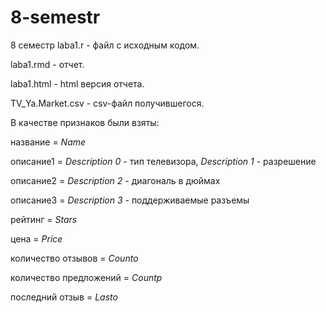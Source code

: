 # 8-semestr
8 семестр
laba1.r - файл с исходным кодом.

laba1.rmd - отчет.

laba1.html - html версия отчета.

TV_Ya.Market.csv - csv-файл получившегося.

В качестве признаков были взяты:

название = *Name*

описание1 = *Description 0* - тип телевизора, *Description 1* - разрешение

описание2 = *Description 2* - диагональ в дюймах

описание3 = *Description 3* - поддерживаемые разъемы

рейтинг = *Stars*

цена = *Price*

количество отзывов = *Counto*

количество предложений = *Countp*

последний отзыв = *Lasto*
